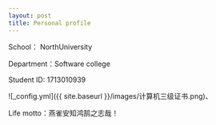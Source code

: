 ```yaml
---
layout: post
title: Personal profile
---
```


School：         NorthUniversity  

Department：Software college  

Student ID:    1713010939

![_config.yml]({{ site.baseurl }}/images/计算机三级证书.png)、

Life motto：燕雀安知鸿鹄之志哉！



